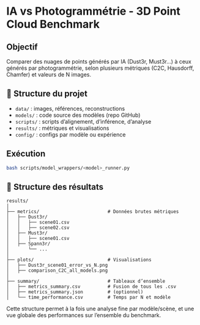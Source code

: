 # IA vs Photogrammétrie - 3D Point Cloud Benchmark

## Objectif
Comparer des nuages de points générés par IA (Dust3r, Must3r...) à ceux générés par photogrammétrie, selon plusieurs métriques (C2C, Hausdorff, Chamfer) et valeurs de N images.


## 📁 Structure du projet
- `data/` : images, références, reconstructions
- `models/` : code source des modèles (repo GitHub)
- `scripts/` : scripts d’alignement, d’inférence, d’analyse
- `results/` : métriques et visualisations
- `config/` : configs par modèle ou expérience

## Exécution
```bash
bash scripts/model_wrappers/<model>_runner.py
```

## 📁 Structure des résultats

```
results/
│
├── metrics/                         # Données brutes métriques
│   ├── Dust3r/
│   │   ├── scene01.csv
│   │   ├── scene02.csv
│   ├── Must3r/
│   │   ├── scene01.csv
│   ├── Spann3r/
│       └── ...
│
├── plots/                           # Visualisations
│   ├── Dust3r_scene01_error_vs_N.png
│   ├── comparison_C2C_all_models.png
│
├── summary/                         # Tableaux d’ensemble
│   ├── metrics_summary.csv          # Fusion de tous les .csv
│   ├── metrics_summary.json         # (optionnel)
│   └── time_performance.csv         # Temps par N et modèle
```

Cette structure permet à la fois une analyse fine par modèle/scène, et une vue globale des performances sur l’ensemble du benchmark.

